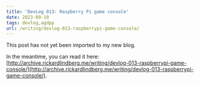 ```yaml
---
title: 'DevLog 013: Raspberry Pi game console'
date: 2023-09-10
tags: devlog,agdpp
url: /writing/devlog-013-raspberrypi-game-console/
---
```


This post has not yet been imported to my new blog.

In the meantime, you can read it here: [http://archive.rickardlindberg.me/writing/devlog-013-raspberrypi-game-console/](http://archive.rickardlindberg.me/writing/devlog-013-raspberrypi-game-console/).
